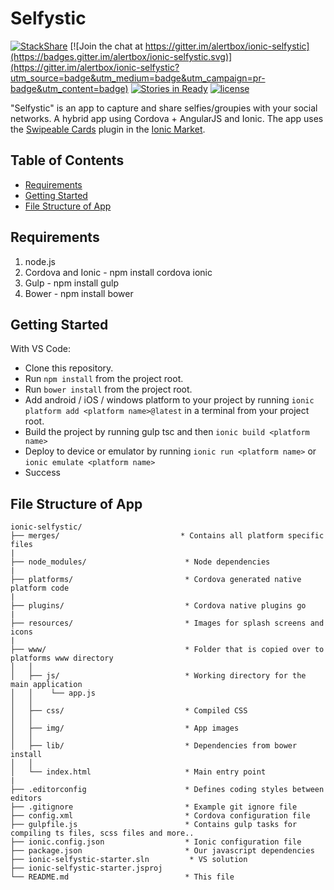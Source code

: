 # Selfystic

[![StackShare](https://img.shields.io/badge/tech-stack-0690fa.svg?style=flat)](https://stackshare.io/alertbox/selfystic)
[![Join the chat at https://gitter.im/alertbox/ionic-selfystic](https://badges.gitter.im/alertbox/ionic-selfystic.svg)](https://gitter.im/alertbox/ionic-selfystic?utm_source=badge&utm_medium=badge&utm_campaign=pr-badge&utm_content=badge)
[![Stories in Ready](https://badge.waffle.io/alertbox/ionic-selfystic.svg?label=ready&title=ready)](http://waffle.io/alertbox/ionic-selfystic)
[![license](https://img.shields.io/npm/l/serverless-dynamodb-local.svg)](https://opensource.org/licenses/MIT)

"Selfystic" is an app to capture and share selfies/groupies with your social networks. A hybrid app using Cordova + AngularJS and Ionic. The app uses the [Swipeable Cards](http://market.ionic.io/plugins/swipeable-cards) plugin in the [Ionic Market](http://market.ionic.io/).

## Table of Contents
 - [Requirements](#requirements)
 - [Getting Started](#getting-started)
 - [File Structure of App](#file-structure-of-app)

## Requirements
1. node.js
2. Cordova and Ionic - npm install cordova ionic
4. Gulp - npm install gulp
5. Bower - npm install bower

## Getting Started

With VS Code:
* Clone this repository.
* Run `npm install` from the project root.
* Run `bower install` from the project root.
* Add android / iOS / windows platform to your project by running `ionic platform add <platform name>@latest` in a terminal from your project root.
* Build the project by running gulp tsc and then `ionic build <platform name>`
* Deploy to device or emulator by running `ionic run <platform name>` or `ionic emulate <platform name>`
* Success

## File Structure of App

```
ionic-selfystic/
├── merges/                           * Contains all platform specific files
|
├── node_modules/                      * Node dependencies
|
├── platforms/                         * Cordova generated native platform code
|
├── plugins/                           * Cordova native plugins go
|
├── resources/                         * Images for splash screens and icons
|
├── www/                               * Folder that is copied over to platforms www directory
│   │   
│   ├── js/                            * Working directory for the main application
│   │    └── app.js                 
│   │
│   ├── css/                           * Compiled CSS
│   │
│   ├── img/                           * App images
│   │
│   ├── lib/                           * Dependencies from bower install 
│   │
│   └── index.html                     * Main entry point
|
├── .editorconfig                      * Defines coding styles between editors
├── .gitignore                         * Example git ignore file
├── config.xml                         * Cordova configuration file
├── gulpfile.js                        * Contains gulp tasks for compiling ts files, scss files and more..
├── ionic.config.json                  * Ionic configuration file
├── package.json                       * Our javascript dependencies
├── ionic-selfystic-starter.sln         * VS solution
├── ionic-selfystic-starter.jsproj        
└── README.md                          * This file
```

